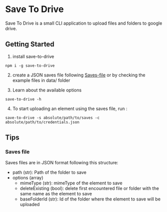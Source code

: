 # Save To Drive

Save To Drive is a small CLI application to upload files and folders to google drive.

## Getting Started

1. install save-to-drive

```console
npm i -g save-to-drive
```

2. create a JSON saves file following [Saves-file](#Saves-file) or by checking the example files in data/ folder

3. Learn about the available options

```console
save-to-drive -h
```

4. To start uploading an element using the saves file, run :

```console
save-to-drive -s absolute/path/to/saves -c absolute/path/to/credentials.json
```

## Tips

### Saves file

Saves files are in JSON format following this structure:

- path (str): Path of the folder to save
- options (array)
  - mimeType (str): mimeType of the element to save
  - deleteExisting (bool): delete first encountered file or folder with the same name as the element to save
  - baseFolderId (str): Id of the folder where the element to save will be uploaded
